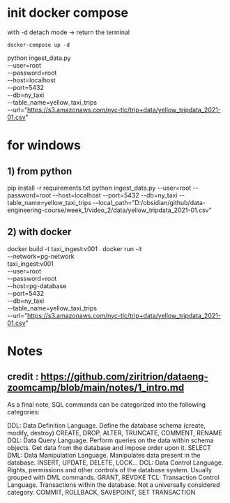 

# init docker compose

with -d detach mode -> return the terminal
```
docker-compose up -d
```

python ingest_data.py \
    --user=root \
    --password=root \
    --host=localhost \
    --port=5432 \
    --db=ny_taxi \
    --table_name=yellow_taxi_trips \
    --url="https://s3.amazonaws.com/nyc-tlc/trip+data/yellow_tripdata_2021-01.csv"


# for windows

## 1) from python
pip install -r requirements.txt
python ingest_data.py    --user=root    --password=root    --host=localhost    --port=5432    --db=ny_taxi    --table_name=yellow_taxi_trips   --local_path="D:/obsidian/github/data-engineering-course/week_1/video_2/data/yellow_tripdata_2021-01.csv"

## 2) with docker

docker build -t taxi_ingest:v001 .
docker run -it \
    --network=pg-network \
    taxi_ingest:v001 \
    --user=root \
    --password=root \
    --host=pg-database \
    --port=5432 \
    --db=ny_taxi \
    --table_name=yellow_taxi_trips \
    --url="https://s3.amazonaws.com/nyc-tlc/trip+data/yellow_tripdata_2021-01.csv"


# Notes
## credit : https://github.com/ziritrion/dataeng-zoomcamp/blob/main/notes/1_intro.md

As a final note, SQL commands can be categorized into the following categories:

DDL: Data Definition Language.
Define the database schema (create, modify, destroy)
CREATE, DROP, ALTER, TRUNCATE, COMMENT, RENAME
DQL: Data Query Language.
Perform queries on the data within schema objects. Get data from the database and impose order upon it.
SELECT
DML: Data Manipulation Language.
Manipulates data present in the database.
INSERT, UPDATE, DELETE, LOCK...
DCL: Data Control Language.
Rights, permissions and other controls of the database system.
Usually grouped with DML commands.
GRANT, REVOKE
TCL: Transaction Control Language.
Transactions within the database.
Not a universally considered category.
COMMIT, ROLLBACK, SAVEPOINT, SET TRANSACTION